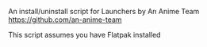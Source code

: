An install/uninstall script for Launchers by An Anime Team https://github.com/an-anime-team

This script assumes you have Flatpak installed
